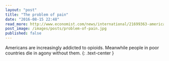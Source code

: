 ```yaml
---
layout: "post"
title: "The problem of pain"
date: "2016-08-15 22:48"
read_more: http://www.economist.com/news/international/21699363-americans-are-increasingly-addicted-opioids-meanwhile-people-poor-countries-die
post_image: /images/posts/problem-of-pain.jpg
published: false
---
```

Americans are increasingly addicted to opioids. Meanwhile people in poor countries die in agony without them.
{: .text-center }
